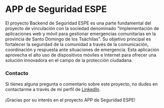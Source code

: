 # APP de Seguridad ESPE
El proyecto Backend de Seguridad ESPE es una parte fundamental del proyecto de vinculación con la sociedad denominado "Implementación de aplicaciones web y móvil para gestionar emergencias comunitarias en la provincia de Santo Domingo de los Tsáchilas". Su objetivo principal es fortalecer la seguridad de la comunidad a través de la comunicación, coordinación y respuesta ante situaciones de emergencia. Esta aplicación aprovecha el alto uso de dispositivos móviles e Internet para ofrecer una solución innovadora en el campo de la protección ciudadana.


### Contacto
Si tienes alguna pregunta o comentario sobre este proyecto, no dudes en contactarme a través de mi perfil de [LinkedIn](https://www.linkedin.com/in/vinicio-borja-tapia/).<br><br>
¡Gracias por su interés en el proyecto APP de Seguridad ESPE!

